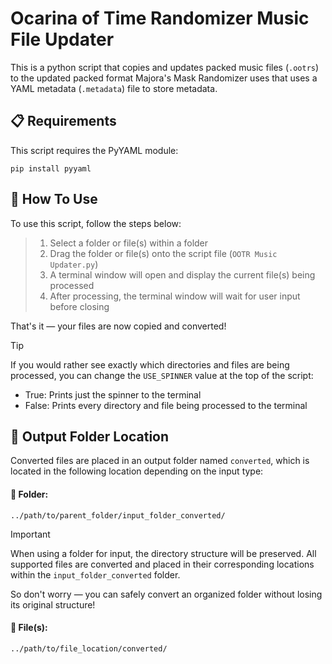 # Ocarina of Time Randomizer Music File Updater
This is a python script that copies and updates packed music files (`.ootrs`) to the updated packed format Majora's Mask Randomizer uses that uses a YAML metadata (`.metadata`) file to store metadata.

## 📋 Requirements
This script requires the PyYAML module:
```
pip install pyyaml
```

## 🔧 How To Use
To use this script, follow the steps below:

> 1. Select a folder or file(s) within a folder
> 2. Drag the folder or file(s) onto the script file (`OOTR Music Updater.py`)
> 3. A terminal window will open and display the current file(s) being processed
> 4. After processing, the terminal window will wait for user input before closing

That's it — your files are now copied and converted!

> [!TIP]
> If you would rather see exactly which directories and files are being processed, you can change the `USE_SPINNER` value at the top of the script:
> - True: Prints just the spinner to the terminal
> - False: Prints every directory and file being processed to the terminal

## 📂 Output Folder Location
Converted files are placed in an output folder named `converted`, which is located in the following location depending on the input type:

#### 📁 Folder:
`../path/to/parent_folder/input_folder_converted/`

> [!IMPORTANT]
> When using a folder for input, the directory structure will be preserved. All supported files are converted and placed in their corresponding locations within the `input_folder_converted` folder.
>
> So don't worry — you can safely convert an organized folder without losing its original structure!

#### 📄 File(s):
`../path/to/file_location/converted/`
